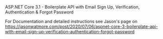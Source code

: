 ASP.NET Core 3.1 - Boilerplate API with Email Sign Up, Verification, Authentication & Forgot Password

For Documentation and detailed instructions see Jason's page on https://jasonwatmore.com/post/2020/07/06/aspnet-core-3-boilerplate-api-with-email-sign-up-verification-authentication-forgot-password
